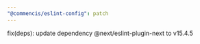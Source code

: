 ```yaml
---
"@commencis/eslint-config": patch
---
```


fix(deps): update dependency @next/eslint-plugin-next to v15.4.5

